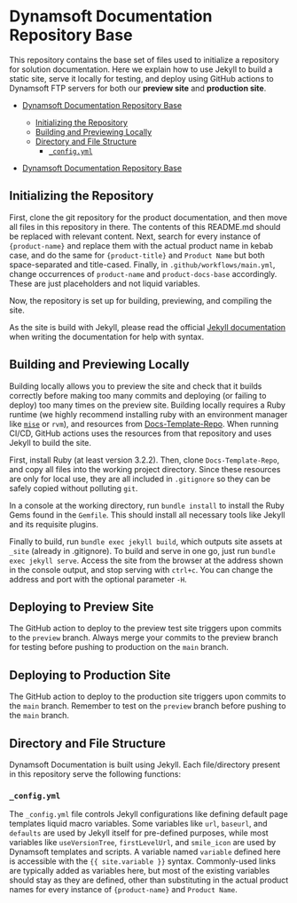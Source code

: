 # Dynamsoft Documentation Repository Base

This repository contains the base set of files used to initialize a repository for solution documentation.  Here we explain how to use Jekyll to build a static site, serve it locally for testing, and deploy using GitHub actions to Dynamsoft FTP servers for both our **preview site** and **production site**.

- [Dynamsoft Documentation Repository Base](#dynamsoft-documentation-repository-base)
  - [Initializing the Repository](#initializing-the-repository)
  - [Building and Previewing Locally](#building-and-previewing-locally)
  - [Directory and File Structure](#directory-and-file-structure)
    - [`_config.yml`](#_configyml)

- [Dynamsoft Documentation Repository Base](#dynamsoft-documentation-repository-base)

## Initializing the Repository

First, clone the git repository for the product documentation, and then move all files in this repository in there. The contents of this README.md should be replaced with relevant content. Next, search for every instance of `{product-name}` and replace them with the actual product name in kebab case, and do the same for `{product-title}` and `Product Name` but both space-separated and title-cased. Finally, in `.github/workflows/main.yml`, change occurrences of `product-name` and `product-docs-base` accordingly. These are just placeholders and not liquid variables.

Now, the repository is set up for building, previewing, and compiling the site.

As the site is build with Jekyll, please read the official [Jekyll documentation](https://jekyllrb.com/docs/) when writing the documentation for help with syntax.

## Building and Previewing Locally

Building locally allows you to preview the site and check that it builds correctly before making too many commits and deploying (or failing to deploy) too many times on the preview site. Building locally requires a Ruby runtime (we highly recommend installing ruby with an environment manager like [`mise`](https://mise.jdx.dev/dev-tools/) or `rvm`), and resources from [Docs-Template-Repo](https://github.com/dynamsoft-docs/Docs-Template-Repo). When running CI/CD, GitHub actions uses the resources from that repository and uses Jekyll to build the site.

First, install Ruby (at least version 3.2.2). Then, clone `Docs-Template-Repo`, and copy all files into the working project directory. Since these resources are only for local use, they are all included in `.gitignore` so they can be safely copied without polluting `git`.

In a console at the working directory, run `bundle install` to install the Ruby Gems found in the `Gemfile`. This should install all necessary tools like Jekyll and its requisite plugins.

Finally to build, run `bundle exec jekyll build`, which outputs site assets at `_site` (already in .gitignore). To build and serve in one go, just run `bundle exec jekyll serve`. Access the site from the browser at the address shown in the console output, and stop serving with `ctrl+c`. You can change the address and port with the optional parameter `-H`.

## Deploying to Preview Site

The GitHub action to deploy to the preview test site triggers upon commits to the `preview` branch. Always merge your commits to the preview branch for testing before pushing to production on the `main` branch.

## Deploying to Production Site

The GitHub action to deploy to the production site triggers upon commits to the `main` branch. Remember to test on the `preview` branch before pushing to the `main` branch.

## Directory and File Structure

Dynamsoft Documentation is built using Jekyll. Each file/directory present in this repository serve the following functions:

### `_config.yml`

The `_config.yml` file controls Jekyll configurations like defining default page templates liquid macro variables. Some variables like `url`, `baseurl`, and `defaults` are used by Jekyll itself for pre-defined purposes, while most variables like `useVersionTree`, `firstLevelUrl`, and `smile_icon` are used by Dynamsoft templates and scripts. A variable named `variable` defined here is accessible with the ``{{ site.variable }}`` syntax. Commonly-used links are typically added as variables here, but most of the existing variables should stay as they are defined, other than substituting in the actual product names for every instance of `{product-name}` and `Product Name`.